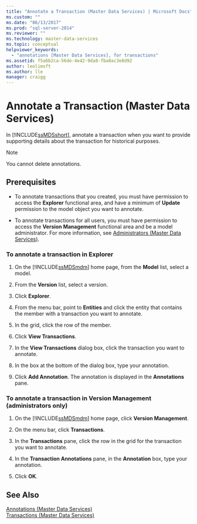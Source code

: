 ```yaml
---
title: "Annotate a Transaction (Master Data Services) | Microsoft Docs"
ms.custom: ""
ms.date: "06/13/2017"
ms.prod: "sql-server-2014"
ms.reviewer: ""
ms.technology: master-data-services
ms.topic: conceptual
helpviewer_keywords: 
  - "annotations [Master Data Services], for transactions"
ms.assetid: f5a6b2ca-56de-4e42-9da8-fba0ac3e8d92
author: leolimsft
ms.author: lle
manager: craigg
---
```

# Annotate a Transaction (Master Data Services)
  In [!INCLUDE[ssMDSshort](../includes/ssmdsshort-md.md)], annotate a transaction when you want to provide supporting details about the transaction for historical purposes.  
  
> [!NOTE]  
>  You cannot delete annotations.  
  
## Prerequisites  
  
-   To annotate transactions that you created, you must have permission to access the **Explorer** functional area, and have a minimum of **Update** permission to the model object you want to annotate.  
  
-   To annotate transactions for all users, you must have permission to access the **Version Management** functional area and be a model administrator. For more information, see [Administrators &#40;Master Data Services&#41;](administrators-master-data-services.md).  
  
### To annotate a transaction in Explorer  
  
1.  On the [!INCLUDE[ssMDSmdm](../includes/ssmdsmdm-md.md)] home page, from the **Model** list, select a model.  
  
2.  From the **Version** list, select a version.  
  
3.  Click **Explorer**.  
  
4.  From the menu bar, point to **Entities** and click the entity that contains the member with a transaction you want to annotate.  
  
5.  In the grid, click the row of the member.  
  
6.  Click **View Transactions**.  
  
7.  In the **View Transactions** dialog box, click the transaction you want to annotate.  
  
8.  In the box at the bottom of the dialog box, type your annotation.  
  
9. Click **Add Annotation**. The annotation is displayed in the **Annotations** pane.  
  
### To annotate a transaction in Version Management (administrators only)  
  
1.  On the [!INCLUDE[ssMDSmdm](../includes/ssmdsmdm-md.md)] home page, click **Version Management**.  
  
2.  On the menu bar, click **Transactions**.  
  
3.  In the **Transactions** pane, click the row in the grid for the transaction you want to annotate.  
  
4.  In the **Transaction Annotations** pane, in the **Annotation** box, type your annotation.  
  
5.  Click **OK**.  
  
## See Also  
 [Annotations &#40;Master Data Services&#41;](../../2014/master-data-services/annotations-master-data-services.md)   
 [Transactions &#40;Master Data Services&#41;](../../2014/master-data-services/transactions-master-data-services.md)  
  
  
